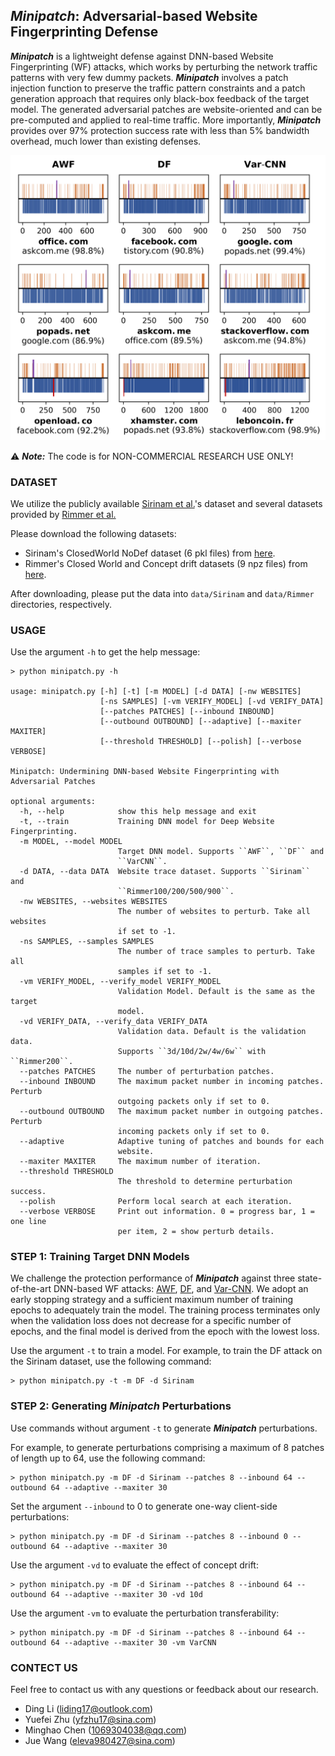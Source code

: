 ## *Minipatch*: Adversarial-based Website Fingerprinting Defense

***Minipatch*** is a lightweight defense against DNN-based Website Fingerprinting (WF) attacks, which works by perturbing the network traffic patterns with very few dummy packets.
***Minipatch*** involves a patch injection function to preserve the traffic pattern constraints and a patch generation approach that requires only black-box feedback of the target model.
The generated adversarial patches are website-oriented and can be pre-computed and applied to real-time traffic.
More importantly, ***Minipatch*** provides over 97% protection success rate with less than 5% bandwidth overhead, much lower than existing defenses.

![Examples](figures/example.png)

:warning: ***Note:*** The code is for NON-COMMERCIAL RESEARCH USE ONLY!

### DATASET

We utilize the publicly available [Sirinam et al.](https://dl.acm.org/doi/10.1145/3243734.3243768)'s dataset and several datasets provided by [Rimmer et al.](https://distrinet.cs.kuleuven.be/software/tor-wf-dl/)

Please download the following datasets:

* Sirinam's ClosedWorld NoDef dataset (6 pkl files) from [here](https://drive.google.com/drive/folders/1JhP2mGKgUO6PsGTHl5eDB91NFPQyiJIs).
* Rimmer's Closed World and Concept drift datasets (9 npz files) from [here](https://github.com/DistriNet/DLWF).

After downloading, please put the data into `data/Sirinam` and `data/Rimmer` directories, respectively.

### USAGE

Use the argument `-h` to get the help message:

```
> python minipatch.py -h

usage: minipatch.py [-h] [-t] [-m MODEL] [-d DATA] [-nw WEBSITES]
                    [-ns SAMPLES] [-vm VERIFY_MODEL] [-vd VERIFY_DATA]
                    [--patches PATCHES] [--inbound INBOUND]
                    [--outbound OUTBOUND] [--adaptive] [--maxiter MAXITER]
                    [--threshold THRESHOLD] [--polish] [--verbose VERBOSE]

Minipatch: Undermining DNN-based Website Fingerprinting with Adversarial Patches

optional arguments:
  -h, --help            show this help message and exit
  -t, --train           Training DNN model for Deep Website Fingerprinting.
  -m MODEL, --model MODEL
                        Target DNN model. Supports ``AWF``, ``DF`` and
                        ``VarCNN``.
  -d DATA, --data DATA  Website trace dataset. Supports ``Sirinam`` and
                        ``Rimmer100/200/500/900``.
  -nw WEBSITES, --websites WEBSITES
                        The number of websites to perturb. Take all websites
                        if set to -1.
  -ns SAMPLES, --samples SAMPLES
                        The number of trace samples to perturb. Take all
                        samples if set to -1.
  -vm VERIFY_MODEL, --verify_model VERIFY_MODEL
                        Validation Model. Default is the same as the target
                        model.
  -vd VERIFY_DATA, --verify_data VERIFY_DATA
                        Validation data. Default is the validation data.
                        Supports ``3d/10d/2w/4w/6w`` with ``Rimmer200``.
  --patches PATCHES     The number of perturbation patches.
  --inbound INBOUND     The maximum packet number in incoming patches. Perturb
                        outgoing packets only if set to 0.
  --outbound OUTBOUND   The maximum packet number in outgoing patches. Perturb
                        incoming packets only if set to 0.
  --adaptive            Adaptive tuning of patches and bounds for each
                        website.
  --maxiter MAXITER     The maximum number of iteration.
  --threshold THRESHOLD
                        The threshold to determine perturbation success.
  --polish              Perform local search at each iteration.
  --verbose VERBOSE     Print out information. 0 = progress bar, 1 = one line
                        per item, 2 = show perturb details.
```

### STEP 1: Training Target DNN Models

We challenge the protection performance of ***Minipatch*** against three state-of-the-art DNN-based WF attacks: [AWF](https://distrinet.cs.kuleuven.be/software/tor-wf-dl/), [DF](https://dl.acm.org/doi/10.1145/3243734.3243768), and [Var-CNN](https://www.sciendo.com/article/10.2478/popets-2019-0070).
We adopt an early stopping strategy and a sufficient maximum number of training epochs to adequately train the model.
The training process terminates only when the validation loss does not decrease for a specific number of epochs, and the final model is derived from the epoch with the lowest loss.

Use the argument `-t` to train a model. For example, to train the DF attack on the Sirinam dataset, use the following command:

```
> python minipatch.py -t -m DF -d Sirinam
```

### STEP 2: Generating *Minipatch* Perturbations

Use commands without argument `-t` to generate ***Minipatch*** perturbations.

For example, to generate perturbations comprising a maximum of 8 patches of length up to 64, use the following command:

```
> python minipatch.py -m DF -d Sirinam --patches 8 --inbound 64 --outbound 64 --adaptive --maxiter 30
```

Set the argument `--inbound` to 0 to generate one-way client-side perturbations:

```
> python minipatch.py -m DF -d Sirinam --patches 8 --inbound 0 --outbound 64 --adaptive --maxiter 30
```

Use the argument `-vd` to evaluate the effect of concept drift:

```
> python minipatch.py -m DF -d Sirinam --patches 8 --inbound 64 --outbound 64 --adaptive --maxiter 30 -vd 10d
```

Use the argument `-vm` to evaluate the perturbation transferability:

```
> python minipatch.py -m DF -d Sirinam --patches 8 --inbound 64 --outbound 64 --adaptive --maxiter 30 -vm VarCNN
```

### CONTECT US

Feel free to contact us with any questions or feedback about our research.

* Ding Li ([liding17@outlook.com](liding17@outlook.com))
* Yuefei Zhu ([yfzhu17@sina.com](yfzhu17@sina.com))
* Minghao Chen ([1069304038@qq.com](1069304038@qq.com))
* Jue Wang ([eleva980427@sina.com](eleva980427@sina.com))

